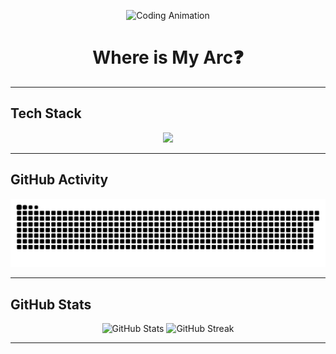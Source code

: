 <p align="center">
  <img src="https://media.giphy.com/media/qgQUggAC3Pfv687qPC/giphy.gif" width="300" alt="Coding Animation" />
</p>

<h1 align="center">Where is My Arc❓</h1>

---

## Tech Stack
<p align="center">
  <img src="https://skillicons.dev/icons?i=c,cpp,python,js,ts,html,css,bootstrap,tailwind,react,redux,nextjs,vite,nodejs,express,nestjs,dotnet,graphql,npm,postman,git,github,jquery,sass,vercel,figma&perline=10" />
</p>


---
## GitHub Activity
<p align="center">
  <img src="https://raw.githubusercontent.com/devMohamed-Hassan/devMohamed-Hassan/output/github-snake-dark.svg" alt="GitHub Snake" />
</p>

---

## GitHub Stats
<p align="center">
  <img src="https://github-readme-stats.vercel.app/api?username=devMohamed-Hassan&show_icons=true&theme=radical&hide_title=true" alt="GitHub Stats" />
  <img src="https://github-readme-streak-stats.herokuapp.com/?user=devMohamed-Hassan&theme=radical" alt="GitHub Streak" />
</p>

---
